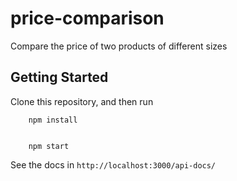 # price-comparison

Compare the price of two products of different sizes

## Getting Started

Clone this repository, and then run

        npm install
    

        npm start

See the docs in ```http://localhost:3000/api-docs/```